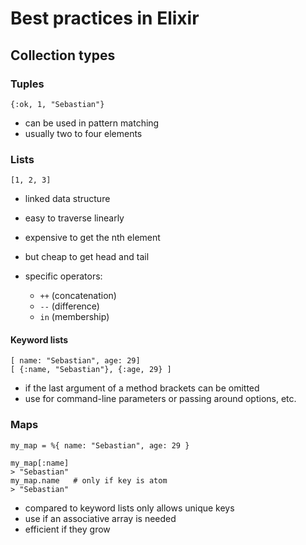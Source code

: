 # Best practices in Elixir

## Collection types

### Tuples

`{:ok, 1, "Sebastian"}`

- can be used in pattern matching
- usually two to four elements

### Lists

`[1, 2, 3]`

- linked data structure
- easy to traverse linearly
- expensive to get the nth element
- but cheap to get head and tail

- specific operators:
  - `++` (concatenation)
  - `--` (difference)
  - `in` (membership)

#### Keyword lists

```
[ name: "Sebastian", age: 29]
[ {:name, "Sebastian"}, {:age, 29} ]
```

- if the last argument of a method brackets can be omitted
- use for command-line parameters or passing around options, etc.

### Maps

```
my_map = %{ name: "Sebastian", age: 29 }

my_map[:name]
> "Sebastian"
my_map.name   # only if key is atom
> "Sebastian"
```

- compared to keyword lists only allows unique keys
- use if an associative array is needed
- efficient if they grow
